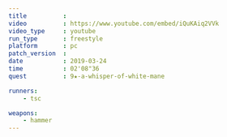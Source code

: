 ```yaml
---
title          :
video          : https://www.youtube.com/embed/iQuKAiq2VVk
video_type     : youtube
run_type       : freestyle
platform       : pc
patch_version  :
date           : 2019-03-24
time           : 02'08"36
quest          : 9★-a-whisper-of-white-mane

runners:
    - tsc

weapons:
    - hammer
---
```

